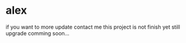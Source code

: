 # alex


if you want to more update contact me
this project is not finish yet 
still upgrade 
comming soon...
